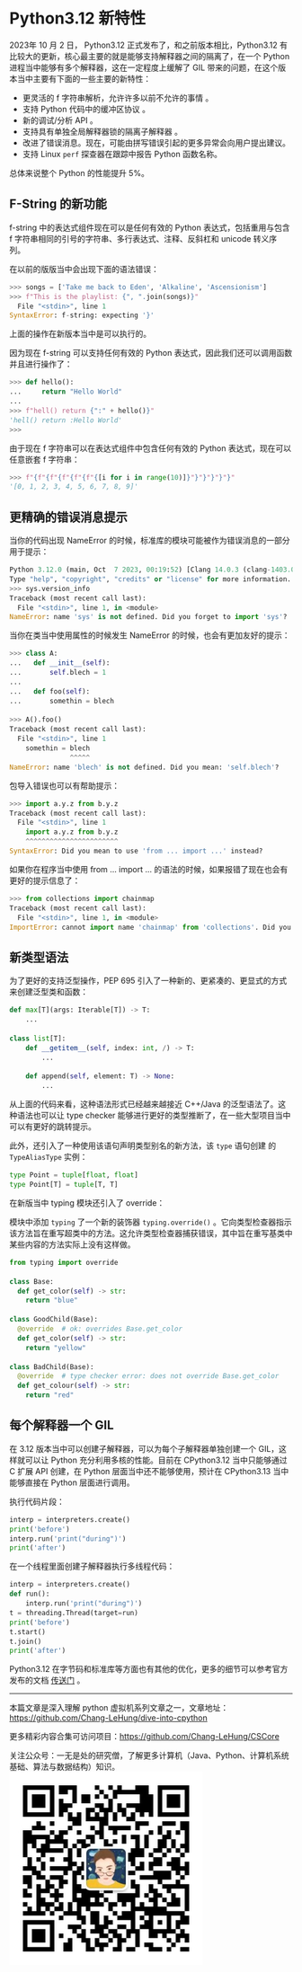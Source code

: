 # Python3.12 新特性

2023年 10 月 2 日， Python3.12 正式发布了，和之前版本相比，Python3.12 有比较大的更新，核心最主要的就是能够支持解释器之间的隔离了，在一个 Python 进程当中能够有多个解释器，这在一定程度上缓解了 GIL 带来的问题，在这个版本当中主要有下面的一些主要的新特性：

- 更灵活的 f 字符串解析，允许许多以前不允许的事情 。
- 支持 Python 代码中的缓冲区协议 。
- 新的调试/分析 API 。
- 支持具有单独全局解释器锁的隔离子解释器 。
- 改进了错误消息。现在，可能由拼写错误引起的更多异常会向用户提出建议。
- 支持 Linux `perf` 探查器在跟踪中报告 Python 函数名称。

总体来说整个 Python 的性能提升 5%。

## F-String 的新功能

f-string 中的表达式组件现在可以是任何有效的 Python 表达式，包括重用与包含 f 字符串相同的引号的字符串、多行表达式、注释、反斜杠和 unicode 转义序列。

在以前的版版当中会出现下面的语法错误：

```python
>>> songs = ['Take me back to Eden', 'Alkaline', 'Ascensionism']
>>> f"This is the playlist: {", ".join(songs)}"
  File "<stdin>", line 1
SyntaxError: f-string: expecting '}'
```

上面的操作在新版本当中是可以执行的。

因为现在 f-string 可以支持任何有效的 Python 表达式，因此我们还可以调用函数并且进行操作了：

```python
>>> def hello():
...     return "Hello World"
...
>>> f"hell() return {":" + hello()}"
'hell() return :Hello World'
>>>
```

由于现在 f 字符串可以在表达式组件中包含任何有效的 Python 表达式，现在可以任意嵌套 f 字符串：

```python
>>> f"{f"{f"{f"{f"{f"{[i for i in range(10)]}"}"}"}"}"}"
'[0, 1, 2, 3, 4, 5, 6, 7, 8, 9]'
```

## 更精确的错误消息提示

当你的代码出现 NameError 的时候，标准库的模块可能被作为错误消息的一部分用于提示：

```python
Python 3.12.0 (main, Oct  7 2023, 00:19:52) [Clang 14.0.3 (clang-1403.0.22.14.1)] on darwin
Type "help", "copyright", "credits" or "license" for more information.
>>> sys.version_info
Traceback (most recent call last):
  File "<stdin>", line 1, in <module>
NameError: name 'sys' is not defined. Did you forget to import 'sys'?
```

当你在类当中使用属性的时候发生 NameError 的时候，也会有更加友好的提示：

```python
>>> class A:
...   def __init__(self):
...       self.blech = 1
...
...   def foo(self):
...       somethin = blech

>>> A().foo()
Traceback (most recent call last):
  File "<stdin>", line 1
    somethin = blech
               ^^^^^
NameError: name 'blech' is not defined. Did you mean: 'self.blech'?
```

包导入错误也可以有帮助提示：

```python
>>> import a.y.z from b.y.z
Traceback (most recent call last):
  File "<stdin>", line 1
    import a.y.z from b.y.z
    ^^^^^^^^^^^^^^^^^^^^^^^
SyntaxError: Did you mean to use 'from ... import ...' instead?
```

如果你在程序当中使用 from ... import ... 的语法的时候，如果报错了现在也会有更好的提示信息了：

```python
>>> from collections import chainmap
Traceback (most recent call last):
  File "<stdin>", line 1, in <module>
ImportError: cannot import name 'chainmap' from 'collections'. Did you mean: 'ChainMap'?
```

## 新类型语法

为了更好的支持泛型操作，PEP 695 引入了一种新的、更紧凑的、更显式的方式来创建泛型类和函数：

```python
def max[T](args: Iterable[T]) -> T:
    ...

class list[T]:
    def __getitem__(self, index: int, /) -> T:
        ...

    def append(self, element: T) -> None:
        ...
```

从上面的代码来看，这种语法形式已经越来越接近 C++/Java 的泛型语法了。这种语法也可以让 type checker 能够进行更好的类型推断了，在一些大型项目当中可以有更好的跳转提示。

此外，还引入了一种使用该语句声明类型别名的新方法，该 `type` 语句创建 的 `TypeAliasType` 实例：

```python
type Point = tuple[float, float]
type Point[T] = tuple[T, T]
```

在新版当中 typing 模块还引入了 override：

模块中添加 `typing` 了一个新的装饰器 `typing.override()` 。它向类型检查器指示该方法旨在重写超类中的方法。这允许类型检查器捕获错误，其中旨在重写基类中某些内容的方法实际上没有这样做。

```python
from typing import override

class Base:
  def get_color(self) -> str:
    return "blue"

class GoodChild(Base):
  @override  # ok: overrides Base.get_color
  def get_color(self) -> str:
    return "yellow"

class BadChild(Base):
  @override  # type checker error: does not override Base.get_color
  def get_colour(self) -> str:
    return "red"
```

## 每个解释器一个 GIL

在 3.12 版本当中可以创建子解释器，可以为每个子解释器单独创建一个 GIL，这样就可以让 Python 充分利用多核的性能。目前在 CPython3.12 当中只能够通过 C 扩展 API 创建，在 Python 层面当中还不能够使用，预计在 CPython3.13 当中能够直接在 Python 层面进行调用。

执行代码片段：

```python
interp = interpreters.create()
print('before')
interp.run('print("during")')
print('after')
```

在一个线程里面创建子解释器执行多线程代码：

```python
interp = interpreters.create()
def run():
    interp.run('print("during")')
t = threading.Thread(target=run)
print('before')
t.start()
t.join()
print('after')
```

Python3.12 在字节码和标准库等方面也有其他的优化，更多的细节可以参考官方发布的文档 [传送门](https://docs.python.org/3.12/whatsnew/3.12.html) 。

---

本篇文章是深入理解 python 虚拟机系列文章之一，文章地址：https://github.com/Chang-LeHung/dive-into-cpython

更多精彩内容合集可访问项目：<https://github.com/Chang-LeHung/CSCore>

关注公众号：一无是处的研究僧，了解更多计算机（Java、Python、计算机系统基础、算法与数据结构）知识。
![](../qrcode2.jpg)



